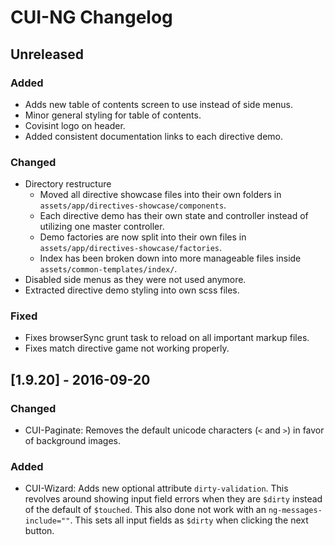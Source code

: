 # CUI-NG Changelog

## Unreleased

### Added
* Adds new table of contents screen to use instead of side menus.
* Minor general styling for table of contents.
* Covisint logo on header.
* Added consistent documentation links to each directive demo.

### Changed
* Directory restructure
    * Moved all directive showcase files into their own folders in `assets/app/directives-showcase/components`.
    * Each directive demo has their own state and controller instead of utilizing one master controller.
    * Demo factories are now split into their own files in `assets/app/directives-showcase/factories`.
    * Index has been broken down into more manageable files inside `assets/common-templates/index/`.
* Disabled side menus as they were not used anymore.
* Extracted directive demo styling into own scss files.

### Fixed
* Fixes browserSync grunt task to reload on all important markup files.
* Fixes match directive game not working properly.


## [1.9.20] - 2016-09-20

### Changed
* CUI-Paginate: Removes the default unicode characters (`<` and `>`) in favor of background images.

### Added
* CUI-Wizard: Adds new optional attribute `dirty-validation`. This revolves around showing input field errors when they are `$dirty` instead
of the default of `$touched`. This also done not work with an `ng-messages-include=""`. This sets all input fields as `$dirty` when clicking the next button.
